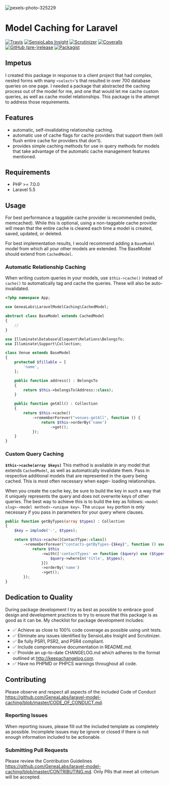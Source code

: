 ![pexels-photo-325229](https://user-images.githubusercontent.com/1791050/30768358-0df9d0f2-9fbb-11e7-9f10-ad40b83bbf59.jpg)

# Model Caching for Laravel
[![Travis](https://img.shields.io/travis/GeneaLabs/laravel-model-caching.svg)](https://travis-ci.org/GeneaLabs/laravel-model-caching)
[![SensioLabs Insight](https://img.shields.io/sensiolabs/i/fde269ac-c382-4d17-a647-c69ad6b9dd85.svg)](https://insight.sensiolabs.com/projects/fde269ac-c382-4d17-a647-c69ad6b9dd85)
[![Scrutinizer](https://img.shields.io/scrutinizer/g/GeneaLabs/laravel-model-caching.svg)](https://scrutinizer-ci.com/g/GeneaLabs/laravel-model-caching)
[![Coveralls](https://img.shields.io/coveralls/GeneaLabs/laravel-model-caching.svg)](https://coveralls.io/github/GeneaLabs/laravel-model-caching)
[![GitHub (pre-)release](https://img.shields.io/github/release/GeneaLabs/laravel-model-caching/all.svg)](https://github.com/GeneaLabs/laravel-model-caching)
[![Packagist](https://img.shields.io/packagist/dt/GeneaLabs/laravel-model-caching.svg)](https://packagist.org/packages/genealabs/laravel-model-caching)

## Impetus
I created this package in response to a client project that had complex, nested
forms with many `<select>`'s that resulted in over 700 database queries on one
page. I needed a package that abstracted the caching process out of the model
for me, and one that would let me cache custom queries, as well as cache model
relationships. This package is the attempt to address those requirements.

## Features
-   automatic, self-invalidating relationship caching.
-   automatic use of cache flags for cache providers that support them (will
    flush entire cache for providers that don't).
-   provides simple caching methods for use in query methods for models that
    take advantage of the automatic cache management features mentioned.

## Requirements
-   PHP >= 7.0.0
-   Laravel 5.5

## Usage
For best performance a taggable cache provider is recommended (redis,
memcached). While this is optional, using a non-taggable cache provider will
mean that the entire cache is cleared each time a model is created, saved,
updated, or deleted.

For best implementation results, I would recommend adding a `BaseModel` model
from which all your other models are extended. The BaseModel should extend from
`CachedModel`.

### Automatic Relationship Caching
When writing custom queries in your models, use `$this->cache()` instead of
`cache()` to automatically tag and cache the queries. These will also be auto-
invalidated.

```php
<?php namespace App;

use GeneaLabs\LaravelModelCaching\CachedModel;

abstract class BaseModel extends CachedModel
{
    //
}
```

```php
use Illuminate\Database\Eloquent\Relations\BelongsTo;
use Illuminate\Support\Collection;

class Venue extends BaseModel
{
    protected $fillable = [
        'name',
    ];

    public function address() : BelongsTo
    {
        return $this->belongsTo(Address::class);
    }

    public function getAll() : Collection
    {
        return $this->cache()
            ->rememberForever("venues-getAll", function () {
                return $this->orderBy('name')
                    ->get();
            });
    }
}
```

### Custom Query Caching
**`$this->cache(array $keys)`**
This method is available in any model that extends `CachedModel`, as well
as automatically invalidate them. Pass in respective additional models that are
represented in the query being cached. This is most often necessary when eager-
loading relationships.

When you create the cache key, be sure to build the key in such a way that it
uniquely represents the query and does not overwrite keys of other queries. The
best way to achieve this is to build the key as follows: `<model slug>-<model
method>-<unique key>`. The `unique key` portion is only necessary if you pass in
parameters for your query where clauses.

```php
public function getByTypes(array $types) : Collection
{
    $key = implode('-', $types);

    return $this->cache([ContactType::class])
        ->rememberForever("contacts-getByTypes-{$key}", function () use ($types) {
            return $this
                ->with(['contactTypes' => function ($query) use ($types) {
                    $query->whereIn('title', $types);
                }])
                ->orderBy('name')
                ->get();
        });
}
```

## Dedication to Quality
During package development I try as best as possible to embrace good design and
development practices to try to ensure that this package is as good as it can
be. My checklist for package development includes:

-   ✅ Achieve as close to 100% code coverage as possible using unit tests.
-   ✅ Eliminate any issues identified by SensioLabs Insight and Scrutinizer.
-   ✅ Be fully PSR1, PSR2, and PSR4 compliant.
-   ✅ Include comprehensive documentation in README.md.
-   ✅ Provide an up-to-date CHANGELOG.md which adheres to the format outlined
    at <http://keepachangelog.com>.
-   ✅ Have no PHPMD or PHPCS warnings throughout all code.

## Contributing
Please observe and respect all aspects of the included Code of Conduct <https://github.com/GeneaLabs/laravel-model-caching/blob/master/CODE_OF_CONDUCT.md>.

### Reporting Issues
When reporting issues, please fill out the included template as completely as
possible. Incomplete issues may be ignore or closed if there is not enough
information included to be actionable.

### Submitting Pull Requests
Please review the Contribution Guidelines <https://github.com/GeneaLabs/laravel-model-caching/blob/master/CONTRIBUTING.md>.
Only PRs that meet all criterium will be accepted.
